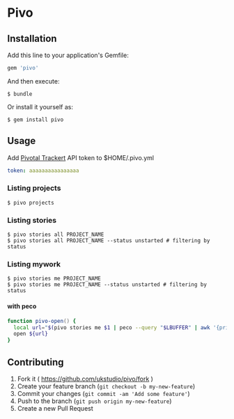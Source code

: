 # Pivo

## Installation

Add this line to your application's Gemfile:

```ruby
gem 'pivo'
```

And then execute:

    $ bundle

Or install it yourself as:

    $ gem install pivo
## Usage

Add [Pivotal Trackert](http://www.pivotaltracker.com/) API token to $HOME/.pivo.yml

```yaml
token: aaaaaaaaaaaaaaaa
```

### Listing projects

```shell
$ pivo projects
```

### Listing stories

```shell
$ pivo stories all PROJECT_NAME
$ pivo stories all PROJECT_NAME --status unstarted # filtering by status
```

### Listing mywork


```shell
$ pivo stories me PROJECT_NAME
$ pivo stories me PROJECT_NAME --status unstarted # filtering by status
```

#### with peco

```zsh
function pivo-open() {
  local url="$(pivo stories me $1 | peco --query "$LBUFFER" | awk '{print $NF}')"
  open ${url}
}
```

## Contributing

1. Fork it ( https://github.com/ukstudio/pivo/fork )
2. Create your feature branch (`git checkout -b my-new-feature`)
3. Commit your changes (`git commit -am 'Add some feature'`)
4. Push to the branch (`git push origin my-new-feature`)
5. Create a new Pull Request
